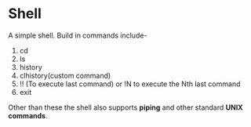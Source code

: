 Shell
=====

A simple shell. Build in commands include-
1. cd
2. ls
3. history
4. clhistory(custom command)
5. !! (To execute last command) or !N to execute the Nth last command
6. exit

Other than these the shell also supports **piping** and other standard **UNIX commands**.
